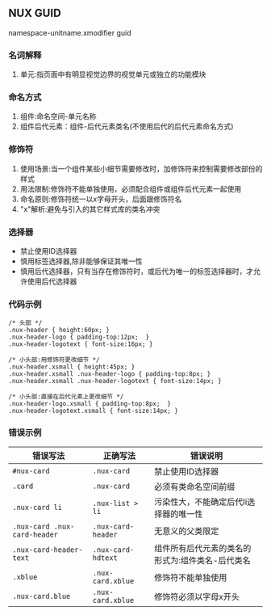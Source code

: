 ## NUX GUID
namespace-unitname.xmodifier guid

### 名词解释
1. 单元:指页面中有明显视觉边界的视觉单元或独立的功能模块

### 命名方式
1. 组件:命名空间-单元名称
2. 组件后代元素：组件-后代元素类名(不使用后代的后代元素命名方式)

### 修饰符
1. 使用场景:当一个组件某些小细节需要修改时，加修饰符来控制需要修改部份的样式
2. 用法限制:修饰符不能单独使用，必须配合组件或组件后代元素一起使用
3. 命名原则:修饰符统一以x字母开头，后面跟修饰符名
4. "x"解析:避免与引入的其它样式库的类名冲突

### 选择器
+ 禁止使用ID选择器
+ 慎用标签选择器,除非能够保证其唯一性
+ 慎用后代选择器，只有当存在修饰符时，或后代为唯一的标签选择器时，才允许使用后代选择器

### 代码示例
```
/* 头部 */ 
.nux-header { height:60px; }
.nux-header-logo { padding-top:12px;  }
.nux-header-logotext { font-size:16px; }

/* 小头部:用修饰符更改细节 */ 
.nux-header.xsmall { height:45px; }
.nux-header.xsmall .nux-header-logo { padding-top:8px; }
.nux-header.xsmall .nux-header-logotext { font-size:14px; }

/* 小头部:直接在后代元素上更改细节 */
.nux-header-logo.xsmall { padding-top:8px;  }
.nux-header-logotext.xsmall { font-size:14px; }
```

### 错误示例

| 错误写法 | 正确写法 | 错误说明 |
| ------- | -------- | --- |
| `#nux-card` | `.nux-card` | 禁止使用ID选择器 |
| `.card` | `.nux-card` | 必须有类命名空间前缀 |
| `.nux-card li` | `.nux-list > li` | 污染性大，不能确定后代li选择器的唯一性 |
| `.nux-card .nux-card-header` | `.nux-card-header` | 无意义的父类限定 |
| `.nux-card-header-text` | `.nux-card-hdtext` | 组件所有后代元素的类名的形式为:组件类名-后代类名 |
| `.xblue` | `.nux-card.xblue` | 修饰符不能单独使用 |
| `.nux-card.blue` | `.nux-card.xblue` | 修饰符必须以字母x开头 |
